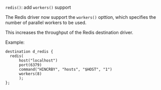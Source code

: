 `redis()`: add `workers()` support

The Redis driver now support the `workers()` opttion, which specifies the
number of parallel workers to be used.

This increases the throughput of the Redis destination driver.

Example:

```
destination d_redis {
  redis(
      host("localhost")
      port(6379)
      command("HINCRBY", "hosts", "$HOST", "1")
      workers(8)
      );
};
```
